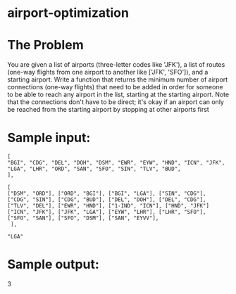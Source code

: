 # airport-optimization

# The Problem

You are given a list of airports (three-letter codes like 'JFK'), a list of routes (one-way flights from one airport to another like ['JFK', 'SFO']), and a starting airport. Write a function that returns the minimum number of airport connections (one-way flights) that need to be added in order for someone to be able to reach any airport in the list, starting at the starting airport. Note that the connections don't have to be direct; it's okay if an airport can only be reached from the starting airport by stopping at other airports first

# Sample input: 

```
[ 
"BGI", "CDG", "DEL", "DOH", "DSM", "EWR", "EYW", "HND", "ICN", "JFK", "LGA", "LHR", "ORD", "SAN", "SFO", "SIN", "TLV", "BUD", 
],
```

```
[ 
["DSM", "ORD"], ["ORD", "BGI"], ["BGI", "LGA"], ["SIN", "CDG"], ["CDG", "SIN"], ["CDG", "BUD"], ["DEL", "DOH"], ["DEL", "CDG"], ["TLV", "DEL"], ["EWR", "HND"], ["1-IND", "ICN"], ["HND", "JFK"] ["ICN", "JFK"], ["JFK", "LGA"], ["EYW", "LHR"], ["LHR", "SFO"], ["SFO", "SAN"], ["SFO", "DSM"], ["SAN", "EYVV"],
 ],
```

```
"LGA" 
```


# Sample output:
3
